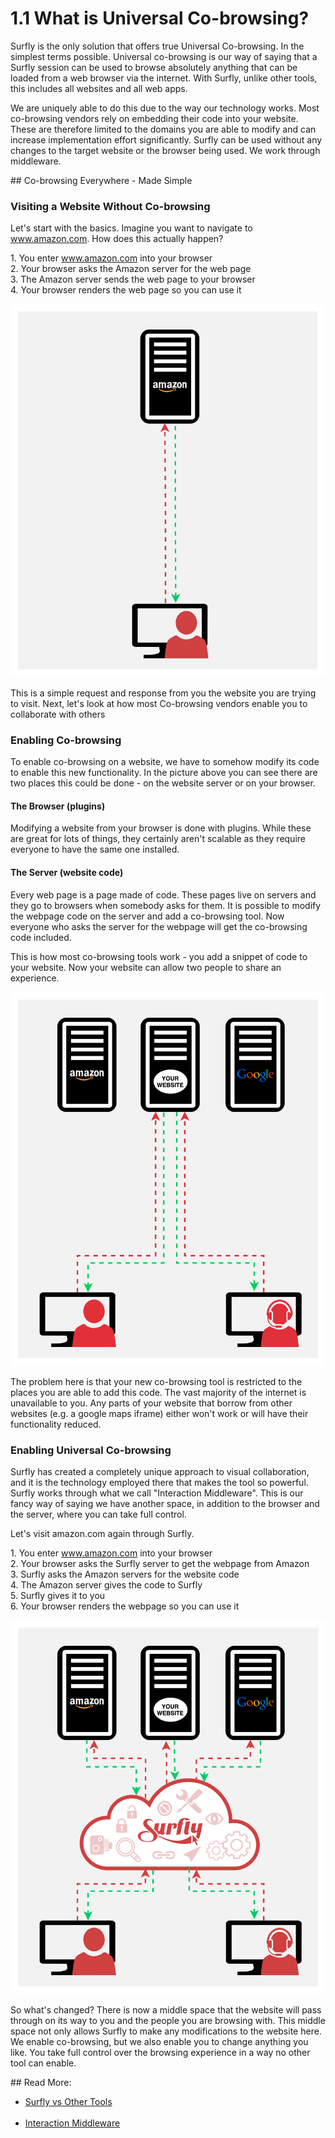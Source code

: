 # <span class="header-numbers">1.1</span> What is Universal Co-browsing?

Surfly is the only solution that offers true Universal Co-browsing. In the simplest terms possible. Universal co-browsing is our way of saying that a Surfly session can be used to browse absolutely anything that can be loaded from a web browser via the internet. With Surfly, unlike other tools, this includes all websites and all web apps.

We are uniquely able to do this due to the way our technology works. Most co-browsing vendors rely on embedding their code into your website. These are therefore limited to the domains you are able to modify and can increase implementation effort significantly. Surfly can be used without any changes to the target website or the browser being used. We work through middleware.
<div class="divider"></div>
## Co-browsing Everywhere - Made Simple

### Visiting a Website Without Co-browsing

Let's start with the basics. Imagine you want to navigate to www.amazon.com. How does this actually happen?

<span class="red bold">1.</span> You enter www.amazon.com into your browser <br>
<span class="red bold">2.</span> Your browser asks the Amazon server for the web page <br>
<span class="red bold">3.</span> The Amazon server sends the web page to your browser <br>
<span class="red bold">4.</span> Your browser renders the web page so you can use it <br>

<div class=image-container>
<img class="medium-image" src="https://github.com/JSPOON3R/JSPOON3R.github.io/blob/main/resources-common/images/request.png?raw=true" alt="Medium Image">
</div>

This is a simple request and response from you the website you are trying to visit. Next, let's look at how most Co-browsing vendors enable you to collaborate with others 


### Enabling Co-browsing

To enable co-browsing on a website, we have to somehow modify its code to enable this new functionality. In the picture above you can see there are two places this could be done - on the website server or on your browser.

#### The Browser (plugins)

Modifying a website from your browser is done with plugins. While these are great for lots of things, they certainly aren't scalable as they require everyone to have the same one installed. 

#### The Server (website code)

Every web page is a page made of code. These pages live on servers and they go to browsers when somebody asks for them. It is possible to modify the webpage code on the server and add a co-browsing tool. Now everyone who asks the server for the webpage will get the co-browsing code included. 

This is how most co-browsing tools work - you add a snippet of code to your website. Now your website can allow two people to share an experience. 

<div class=image-container>
<img class="medium-image" src="https://github.com/JSPOON3R/JSPOON3R.github.io/blob/main/resources-common/images/embedded.png?raw=true" alt="Medium Image">
</div>

The problem here is that your new co-browsing tool is restricted to the places you are able to add this code. The vast majority of the internet is unavailable to you. Any parts of your website that borrow from other websites (e.g. a google maps iframe) either won't work or will have their functionality reduced. 

### Enabling Universal Co-browsing

Surfly has created a completely unique approach to visual collaboration, and it is the technology employed there that makes the tool so powerful. Surfly works through what we call "Interaction Middleware". This is our fancy way of saying we have another space, in addition to the browser and the server, where you can take full control. 

Let's visit amazon.com again through Surfly. 

<span class="red bold">1.</span> You enter www.amazon.com into your browser <br>
<span class="red bold">2.</span> Your browser asks the Surfly server to get the webpage from Amazon <br>
<span class="red bold">3.</span> Surfly asks the Amazon servers for the website code <br>
<span class="red bold">4.</span> The Amazon server gives the code to Surfly <br>
<span class="red bold">5.</span> Surfly gives it to you <br>
<span class="red bold">6.</span> Your browser renders the webpage so you can use it <br>

<div class=image-container>
<img class="medium-image" src="https://github.com/JSPOON3R/JSPOON3R.github.io/blob/main/resources-common/images/Surfly.png?raw=true" alt="Medium Image">
</div>

So what's changed? There is now a middle space that the website will pass through on its way to you and the people you are browsing with. This middle space not only allows Surfly to make any modifications to the website here. We enable co-browsing, but we also enable you to change anything you like. You take full control over the browsing experience in a way no other tool can enable. 
<div class="divider"></div>
## Read More:<br>
<ul>
<li class="red bold"><a class="dark-gray normal-weight" href="https://www.surfly.com/surfly-vs-co-browsing-tools/">Surfly vs Other Tools<br></a></li><br>
<li class="red bold"><a class="dark-gray normal-weight" href="https://www.surfly.com/interaction-middleware/">Interaction Middleware<br></a></li><br>
</ul>
